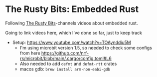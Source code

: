# The Rusty Bits: Embedded Rust

Following [The Rusty Bits](https://www.youtube.com/@therustybits)-channels videos about embedded rust.

Going to link videos here, which I've done so far, just to keep track

- Setup: https://www.youtube.com/watch?v=TOAynddiu5M
  - I'm using microbit version 1.5, so needed to check some configs from here https://github.com/nrf-rs/microbit/blob/main/.cargo/config.toml#L6
  - Also needed to add `defmt` and `defmt-rtt` crates
  - macos gdb: `brew install arm-non-eabi-gdb`
